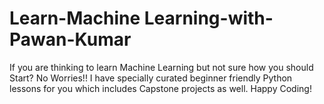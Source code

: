 # Learn-Machine Learning-with-Pawan-Kumar
If you are thinking to learn Machine Learning but not sure how you should Start?
No Worries!!
I have specially curated beginner friendly  Python lessons for you which includes Capstone projects as well.
Happy Coding!
